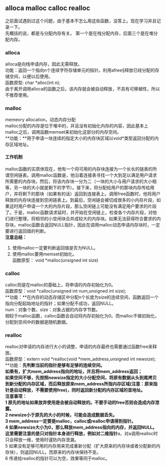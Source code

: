 ## alloca malloc calloc realloc
之前面试遇到过这个问题，由于基本不怎么用这些函数，没答上。现在学习并且记录一下。   
先概括的说，都是与分配内存有关。
第一个是在栈分配内存，后面三个是在堆分配内存。   
### alloca
alloca是向栈申请内存，因此无需释放。    
功能：返回一个指向n个连续字符存储单元的指针。利用afree§释放已经分配的存储空间，以便以后使用。   
函数原型: char *alloc(int n);   
由于离开调用alloca的函数之后，该内存就会被自动释放，不具有可移植性，所以不推荐使用。   
### malloc   
memeory allocation，动态内存分配        
malloc分配的内存是位于堆中的，并且没有初始化内存的内容，因此基本上malloc之后，调用函数memset来初始化这部分的内存空间。     
**功能：**用于申请一块连续的指定大小的内存块区域以void*类型返回分配的内存区域地址。   
#### 工作机制
malloc函数的实质体现在，他有一个将可用的内存块连接为一个长长的链表的所谓空闲链表。调用malloc函数是，他沿着连接表寻找一个大到足以满足用户请求所需要的内存块。然后，将该内存块一分为二（一块的大小与用户请求的大小相等，另一块的大小就是剩下的字节）。接下来，将分配给用户的那块内存传给用户，并将剩下的那块（如果有的话）返回到连接表上。调用free函数时，他将用户释放的内存块连接到空闲链表上。到最后，空闲链会被切成很多的小内存片段，如果这时用户申请一个大的内存片段，那么空闲链上可能没有满足用户要求的片段了。于是，malloc函数请求延时，并开始在空闲链上，检查各个内存片段，对他们进行整理，将相邻的小空闲块合并成较大的内存块。如果无法获得符合要求的内存块，malloc函数会返回NULL指针，因此在调用malloc动态申请内存块时，一定要进行返回值的判断。     
**注意总结：**  
1. 使用malloc一定要判断返回值是否为NULL。   
2. 使用malloc要用memset初始化。    
函数原型： void *malloc(unsigned int size)   
### calloc
calloc则是在malloc的基础上，将申请的内存初始化为0。  
函数原型：void *calloc(unsigned int num,unsigned int size);  
**功能：**在内存的动态存储区中分配n个长度为size的连续空间，函数返回一个指向分配起始地址的指针；如果分配不成功，返回NULL。  
num：对象个数，size：对象占据的内存字节数。   
相较于malloc函数，calloc函数会自动将内存初始化为0。而malloc不做初始化，分配到空间中的数据是随机数据。   
### realloc
realloc对申请的内存进行大小的调整，申请的内存最终也需要通过函数free来释放。    
函数原型：extern void *realloc(void *mem\_address,unsigned int newsize);   
**功能：**先判断当前的指针是够有足够的连续空间。    
如果有，扩大mem_address指向的地址，并且将mem_address返回；   
如果空间不够，先按照newsize指定的大小分配空间，将原有数据从头到尾拷贝到新分配的内存区域，而后释放原来mem\_address所指内存区域(注意：原来指针是自动释放，不需要使用free)，同时返回新分配的内存区域的首地址。   
**注意事项：**    
1 **原先的地址如果放弃使用是会被自动释放的。不要手动的free否则会造成内存泄露**。    
2 newsize小于原先的大小的时候，可能会造成数据丢失。   
3 mem\_address一定要是malloc，calloc或realloc申请得到指针。    
4 如果newsize大小为0，那么释放mem_address指向的内存，并返回NULL。这里需要注意的是只对指针本身进行释放，例如对二维指针**a，对a调用realloc时只会释放一维，使用时谨防内存泄漏。   
5 如果没有足够可用的内存用来完成重新分配（扩大原来的内存块或者分配新的内存块），则返回NULL。而原来的内存块保持不变。    
6 传递给realloc的指针可以为空，效果等同于malloc。    
